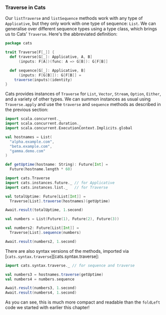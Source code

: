 ### Traverse in Cats

Our `listTraverse` and `listSequence` methods
work with any type of `Applicative`,
but they only work with one type of sequence: `List`.
We can generalise over different sequence types using a type class,
which brings us to Cats' `Traverse`.
Here's the abbreviated definition:

```scala
package cats

trait Traverse[F[_]] {
  def traverse[G[_]: Applicative, A, B]
      (inputs: F[A])(func: A => G[B]): G[F[B]]

  def sequence[G[_]: Applicative, B]
      (inputs: F[G[B]]): G[F[B]] =
    traverse(inputs)(identity)
}
```

Cats provides instances of `Traverse`
for `List`, `Vector`, `Stream`, `Option`, `Either`,
and a variety of other types.
We can summon instances as usual using `Traverse.apply`
and use the `traverse` and `sequence` methods
as described in the previous section:

```scala mdoc:invisible
import scala.concurrent._
import scala.concurrent.duration._
import scala.concurrent.ExecutionContext.Implicits.global

val hostnames = List(
  "alpha.example.com",
  "beta.example.com",
  "gamma.demo.com"
)

def getUptime(hostname: String): Future[Int] =
  Future(hostname.length * 60)
```

```scala mdoc:silent
import cats.Traverse
import cats.instances.future._ // for Applicative
import cats.instances.list._   // for Traverse

val totalUptime: Future[List[Int]] =
  Traverse[List].traverse(hostnames)(getUptime)
```

```scala mdoc
Await.result(totalUptime, 1.second)
```

```scala mdoc:silent
val numbers = List(Future(1), Future(2), Future(3))

val numbers2: Future[List[Int]] =
  Traverse[List].sequence(numbers)
```

```scala mdoc
Await.result(numbers2, 1.second)
```

There are also syntax versions of the methods,
imported via [`cats.syntax.traverse`][cats.syntax.traverse]:

```scala mdoc:silent
import cats.syntax.traverse._ // for sequence and traverse
```

```scala mdoc
val numbers3 = hostnames.traverse(getUptime)
val numbers4 = numbers.sequence

Await.result(numbers3, 1.second)
Await.result(numbers4, 1.second)
```

As you can see, this is much more compact and readable
than the `foldLeft` code we started with earlier this chapter!

